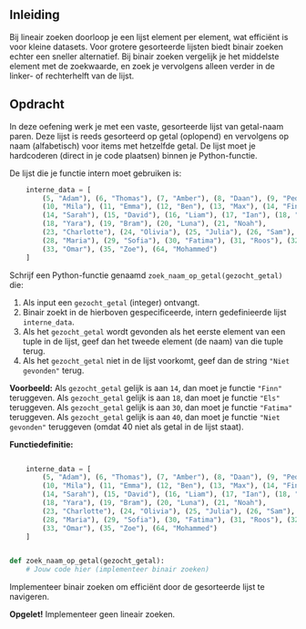 ## Inleiding

Bij lineair zoeken doorloop je een lijst element per element, wat efficiënt is voor kleine datasets. Voor grotere gesorteerde lijsten biedt binair zoeken echter een sneller alternatief. Bij binair zoeken vergelijk je het middelste element met de zoekwaarde, en zoek je vervolgens alleen verder in de linker- of rechterhelft van de lijst.

## Opdracht

In deze oefening werk je met een vaste, gesorteerde lijst van getal-naam paren. Deze lijst is reeds gesorteerd op getal (oplopend) en vervolgens op naam (alfabetisch) voor items met hetzelfde getal. De lijst moet je hardcoderen (direct in je code plaatsen) binnen je Python-functie.

De lijst die je functie intern moet gebruiken is:

```python
    interne_data = [
        (5, "Adam"), (6, "Thomas"), (7, "Amber"), (8, "Daan"), (9, "Pedro"),
        (10, "Mila"), (11, "Emma"), (12, "Ben"), (13, "Max"), (14, "Finn"),
        (14, "Sarah"), (15, "David"), (16, "Liam"), (17, "Ian"), (18, "Els"),
        (18, "Yara"), (19, "Bram"), (20, "Luna"), (21, "Noah"),
        (23, "Charlotte"), (24, "Olivia"), (25, "Julia"), (26, "Sam"), (27, "Elias"),
        (28, "Maria"), (29, "Sofia"), (30, "Fatima"), (31, "Roos"), (32, "Jan"),
        (33, "Omar"), (35, "Zoe"), (64, "Mohammed")
    ]
```

Schrijf een Python-functie genaamd `zoek_naam_op_getal(gezocht_getal)` die:

1.  Als input een `gezocht_getal` (integer) ontvangt.
2.  Binair zoekt in de hierboven gespecificeerde, intern gedefinieerde lijst `interne_data`.
3.  Als het `gezocht_getal` wordt gevonden als het eerste element van een tuple in de lijst, geef dan het tweede element (de naam) van die tuple terug.
4.  Als het `gezocht_getal` niet in de lijst voorkomt, geef dan de string `"Niet gevonden"` terug.

**Voorbeeld:**
Als `gezocht_getal` gelijk is aan `14`, dan moet je functie `"Finn"` teruggeven.
Als `gezocht_getal` gelijk is aan `18`, dan moet je functie `"Els"` teruggeven.
Als `gezocht_getal` gelijk is aan `30`, dan moet je functie `"Fatima"` teruggeven.
Als `gezocht_getal` gelijk is aan `40`, dan moet je functie `"Niet gevonden"` teruggeven (omdat 40 niet als getal in de lijst staat).

**Functiedefinitie:**

```python

    interne_data = [
        (5, "Adam"), (6, "Thomas"), (7, "Amber"), (8, "Daan"), (9, "Pedro"),
        (10, "Mila"), (11, "Emma"), (12, "Ben"), (13, "Max"), (14, "Finn"),
        (14, "Sarah"), (15, "David"), (16, "Liam"), (17, "Ian"), (18, "Els"),
        (18, "Yara"), (19, "Bram"), (20, "Luna"), (21, "Noah"),
        (23, "Charlotte"), (24, "Olivia"), (25, "Julia"), (26, "Sam"), (27, "Elias"),
        (28, "Maria"), (29, "Sofia"), (30, "Fatima"), (31, "Roos"), (32, "Jan"),
        (33, "Omar"), (35, "Zoe"), (64, "Mohammed")
    ]


def zoek_naam_op_getal(gezocht_getal):
    # Jouw code hier (implementeer binair zoeken)
```

Implementeer binair zoeken om efficiënt door de gesorteerde lijst te navigeren.

**Opgelet!** Implementeer geen lineair zoeken.
